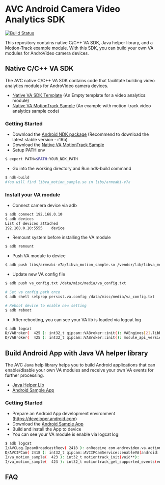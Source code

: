 # AVC Android Camera Video Analytics SDK

[![Build Status](https://api.travis-ci.org/Androvideo/AVC_VA_SDK.svg?branch=master)](https://travis-ci.org/Androvideo/AVC_VA_SDK/)

This repository contains native C/C++ VA SDK, Java helper library, and a Motion-Track example module. With this SDK, you can build your own VA modules for AndroVideo camera devices.


## Native C/C++ VA SDK

The AVC native C/C++ VA SDK contains code that facilitate building video analytics modules for AndroVideo camera devices.

- [Native VA SDK Template](https://github.com/Androvideo/AVC_VA_SDK/tree/master/Native_VA_SDK) (An Empty template for a video analytics  module)
- [Native VA MotionTrack Sample](https://github.com/Androvideo/AVC_VA_SDK/tree/master/VA_Motion_Sample) (An example with motion-track video analytics sample code)

### Getting Started


- Download the [Android NDK package](https://developer.android.com/ndk/downloads/index.html) (Recommend to download the latest stable version - r16b)
- Download the [Native VA MotionTrack Sample](https://github.com/Androvideo/AVC_VA_SDK/tree/master/VA_Motion_Sample)
- Setup PATH env

```sh
$ export PATH=$PATH:YOUR_NDK_PATH
```

- Go into the working directory and Run ndk-build command

```sh
$ ndk-build
#You will find libva_motion_sample.so in libs/armeabi-v7a
```

### Install your VA module

- Connect camera device via adb

```sh
$ adb connect 192.168.0.10
$ adb devices
List of devices attached
192.168.0.10:5555    device
```

- Remount system before installing the VA module

```sh
$ adb remount
```

- Push VA module to device

```sh
$ adb push libs/armeabi-v7a/libva_motion_sample.so /vendor/lib/libva_motion_sample.so
```

- Update new VA config file

```sh
$ adb push va_config.txt /data/misc/media/va_config.txt

# Set va config path once
$ adb shell setprop persist.va.config /data/misc/media/va_config.txt

# Reboot device to enable new setting
$ adb reboot
```

- After rebooting, you can see your VA lib is loaded via logcat log

```sh
$ adb logcat
D/VABroker(  425 ): int32_t qipcam::VABroker::init(): VAEngines[2].libName = /vendor/lib/libva_motion_sample.so
D/VABroker(  425 ): int32_t qipcam::VABroker::init(): module_api_version = 0x1001
```


## Build Android App with Java VA helper library

The AVC Java help library helps you to build Android applications that can enable/disable your own VA modules and receive your own VA events for further processing.

- [Java Helper Lib](https://github.com/Androvideo/AVC_VA_SDK/tree/master/VAHelper/VAHelperLib)
- [Android Sample App](https://github.com/Androvideo/AVC_VA_SDK/tree/master/VAHelper/VASampleApp)

### Getting Started

- Prepare an Android App development environment (https://developer.android.com)
- Download the [Android Sample App](https://github.com/Androvideo/AVC_VA_SDK/tree/master/VAHelper/VASampleApp)
- Build and install the App to device
- You can see your VA module is enable via logcat log
```sh
$ adb logcat
I/AVCLog.IpcamBroadcastRecv( 2418 ): onReceive com.androvideo.va.action.USER_CONFIG
D/AVCIPCam( 2418 ): int32_t qipcam::AVCIPCamService::enableVA(android::String8, int): Enter MotionSample 1
I/va_motion_sample(  423 ): int32_t motiontrack_init(void**):
I/va_motion_sample(  423 ): int32_t motiontrack_get_supported_events(void*, int32_t*, int32_t*):

```

## FAQ
